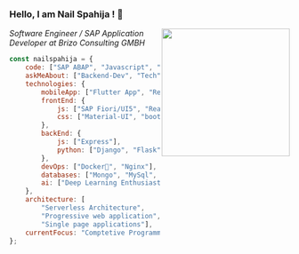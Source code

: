 ### Hello, I am Nail Spahija ! 👋

<img align='right' src="https://camo.githubusercontent.com/62da68eb62b1e5f175f7d1f0191dd89a653d7908feb22d37d4a0ab07365d6791/68747470733a2f2f6d656469612e67697068792e636f6d2f6d656469612f4d3967624264396e6244724f5475314d71782f67697068792e676966" width="230">

<p><em>
Software Engineer / SAP Application Developer at Brizo Consulting GMBH
</em></p>

```javascript
const nailspahija = {
    code: ["SAP ABAP", "Javascript", "Python", "Dart"],
    askMeAbout: ["Backend-Dev", "Tech", "App-Dev", "AI"],
    technologies: {
        mobileApp: ["Flutter App", "React Native"],
        frontEnd: {
            js: ["SAP Fiori/UI5", "React"],
            css: ["Material-UI", "bootstrap"]
        },
        backEnd: {
            js: ["Express"],
            python: ["Django", "Flask"]
        },
        devOps: ["Docker🐳", "Nginx"],
        databases: ["Mongo", "MySql", "SAP Hana"],
        ai: ["Deep Learning Enthusiast"]
    },
    architecture: [
        "Serverless Architecture",
        "Progressive web application",
        "Single page applications"],
    currentFocus: "Comptetive Programming using C"
};

```

[comment]: <> (```python)

[comment]: <> (#!/usr/bin/python)

[comment]: <> (# -*- coding: utf-8 -*-)

[comment]: <> (class NailSpahija:)

[comment]: <> (```)
